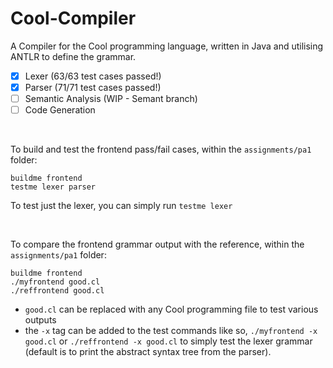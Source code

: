 # Cool-Compiler
A Compiler for the Cool programming language, written in Java and utilising ANTLR to define the grammar.

- [x] Lexer (63/63 test cases passed!)
- [x] Parser (71/71 test cases passed!)
- [ ] Semantic Analysis (WIP - Semant branch)
- [ ] Code Generation

<br>

To build and test the frontend pass/fail cases, within the ```assignments/pa1``` folder: 

```
buildme frontend
testme lexer parser
```
To test just the lexer, you can simply run ```testme lexer```

<br>

To compare the frontend grammar output with the reference, within the ```assignments/pa1``` folder: 
```
buildme frontend
./myfrontend good.cl
./reffrontend good.cl
```
- ```good.cl``` can be replaced with any Cool programming file to test various outputs  
- the ```-x``` tag can be added to the test commands like so, ```./myfrontend -x good.cl``` or ```./reffrontend -x good.cl``` to simply test the lexer grammar (default is to print the abstract syntax tree from the parser). 

